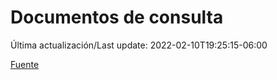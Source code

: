 # Documentos de consulta

Última actualización/Last update: 2022-02-10T19:25:15-06:00

 [Fuente](https://coronavirus.gob.mx/documentos-de-consulta/)
